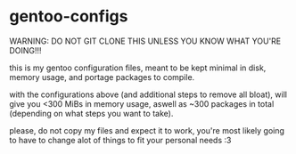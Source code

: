 # gentoo-configs

WARNING: DO NOT GIT CLONE THIS UNLESS YOU KNOW WHAT YOU'RE DOING!!!

this is my gentoo configuration files, meant to be kept minimal in disk, memory usage, and portage packages to compile.

with the configurations above (and additional steps to remove all bloat), will give you <300 MiBs in memory usage, aswell as ~300 packages in total (depending on what steps you want to take).

please, do not copy my files and expect it to work, you're most likely going to have to change alot of things to fit your personal needs :3

